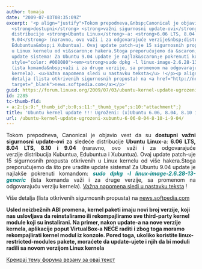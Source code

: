 ```yaml
---
author: tomaja
date: "2009-07-03T08:35:09Z"
excerpt: '<p align="justify">Tokom prepodneva,&nbsp;Canonical je objavio vest da su
  <strong>dostupni</strong> <strong>važni sigurnosni update-ovi</strong> za sledeće
  distribucije <strong>Ubuntu Linux</strong>-a: <strong>6.06 LTS, 8.04 LTS, 8.10 i
  9.04</strong> (naravno, ovo važi i za odgovarajuće verzije&nbsp;distribucija Kubuntua,
  Edubuntua&nbsp;i Xubuntua). Ovaj update patch-uje 15 sigurnosnih propusta otkrivenih
  u Linux kernelu od vi&scaron;e hakera.Stoga preporučujemo da &scaron;to pre uradite
  update sistema! Za Ubuntu 9.04 update je najlak&scaron;e pokrenuti komandom: <span
  style="color: #008080"><em><strong>sudo dpkg -l linux-image-2.6.28-13-generic</strong></em></span>
  (ista komanda&nbsp;važi i za druge verzije, sa promenom na odgovarajuću verziju
  kernela). <u>Važna napomena sledi u nastavku teksta</u> !</p><p align="left">Vi&scaron;e
  detalja (lista otkrivenih sigurnosnih propusta) na <a href="http://news.softpedia.com/news/New-Kernel-Vulnerabilities-Affect-Ubuntu-6-06-8-04-8-10-and-9-04-OSes-115673.shtml"
  target="_blank">news.softpedia.com</a></p>'
guid: https://forum.linuxo.org/2009/07/03/ubuntu-kernel-update-ugrozeni-xubuntu-6-06-8-04-8-10-i-9-04/
id: 2285
tc-thumb-fld:
- a:2:{s:9:"_thumb_id";b:0;s:11:"_thumb_type";s:10:"attachment";}
title: 'Ubuntu kernel update !!! Ugroženi: (x)Ubuntu 6.06, 8.04, 8.10 i 9.04'
url: /ubuntu-kernel-update-ugrozeni-xubuntu-6-06-8-04-8-10-i-9-04/
---
```

<p align="justify">
  Tokom prepodneva,&nbsp;Canonical je objavio vest da su <strong>dostupni</strong> <strong>važni sigurnosni update-ovi</strong> za sledeće distribucije <strong>Ubuntu Linux</strong>-a: <strong>6.06 LTS, 8.04 LTS, 8.10 i 9.04</strong> (naravno, ovo važi i za odgovarajuće verzije&nbsp;distribucija Kubuntua, Edubuntua&nbsp;i Xubuntua). Ovaj update patch-uje 15 sigurnosnih propusta otkrivenih u Linux kernelu od vi&scaron;e hakera.Stoga preporučujemo da &scaron;to pre uradite update sistema! Za Ubuntu 9.04 update je najlak&scaron;e pokrenuti komandom: <span style="color: #008080"><em><strong>sudo dpkg -l linux-image-2.6.28-13-generic</strong></em></span> (ista komanda&nbsp;važi i za druge verzije, sa promenom na odgovarajuću verziju kernela). <u>Važna napomena sledi u nastavku teksta</u> !
</p>

<p align="left">
  Vi&scaron;e detalja (lista otkrivenih sigurnosnih propusta) na <a href="http://news.softpedia.com/news/New-Kernel-Vulnerabilities-Affect-Ubuntu-6-06-8-04-8-10-and-9-04-OSes-115673.shtml" target="_blank">news.softpedia.com</a>
</p>

<!--break-->

**Usled neizbežnih&nbsp;ABI promena, kernel paketi imaju novi broj verzije,&nbsp;koji nas uslovljava da reinstaliramo ili rekompajliramo sve third-party kernel module koji su instalirani. Na primer, nakon update-a na nove verzije kernela, aplikacije poput VirtualBox-a NEĆE raditi i&nbsp;zbog&nbsp;toga moramo rekompajlirati kernel modul iz konzole. Pored toga, ukoliko koristite&nbsp;linux-restricted-modules pakete, moraćete da update-ujete i njih da bi moduli radili sa novom verzijom Linux kernela**

[Креирај тему форума везану за овај текст](https://linuxo.org/nova-tema-na-forumu/?se_pid=2285)